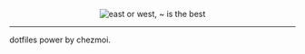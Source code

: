<p align="center">
  <img src="https://readme-typing-svg.demolab.com?font=Fira+Code&pause=1000&color=B7BDF8&center=true&vCenter=true&width=435&lines=east+or+west%2C+~+is+the+best" alt="east or west, ~ is the best" />
</p>

------

dotfiles power by chezmoi.

